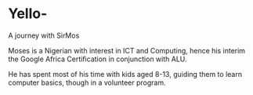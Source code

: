 # Yello-
A journey with SirMos

Moses is a Nigerian with interest in ICT and Computing, hence his interim the Google Africa Certification in conjunction with ALU.

He has spent most of his time with kids aged 8-13, guiding them to learn computer basics, though in a volunteer program.
